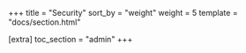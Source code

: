 +++
title = "Security"
sort_by = "weight"
weight = 5
template = "docs/section.html"

[extra]
toc_section = "admin"
+++
